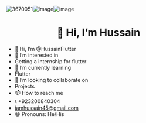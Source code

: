 ![3670051](https://github.com/user-attachments/assets/b3e16d3c-88f0-4c3c-86ee-cfd26d027920)![image](https://github.com/user-attachments/assets/0bc995cc-eb7c-439c-977a-53488a0da0bb)![image](https://github.com/user-attachments/assets/d6acc807-1d0e-4c56-9d25-494e69b8dd2d)<h1 align="center">👋 Hi, I’m Hussain</h1>

- 👋 Hi, I’m @HussainFlutter
- 👀 I’m interested in 
- Getting a internship for flutter
- 🌱 I’m currently learning
- Flutter 
- 💞️ I’m looking to collaborate on
- Projects
- 📫 How to reach me
- 📞 +923200840304
- iamhussain45@gmail.com
- 😄 Pronouns: He/His
<!---
HussainFlutter/HussainFlutter is a ✨ special ✨ repository because its `README.md` (this file) appears on your GitHub profile.
You can click the Preview link to take a look at your changes.
--->
